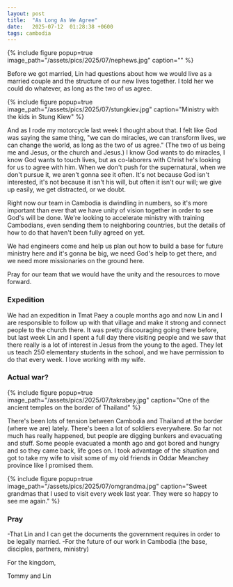 ```yaml
---
layout: post
title:  "As Long As We Agree"
date:   2025-07-12  01:28:38 +0600
tags: cambodia
---
```


{% include figure popup=true image_path="/assets/pics/2025/07/nephews.jpg" caption="" %}

Before we got married, Lin had questions about how we would live as a married couple and the structure of our new lives together. I told her we could do whatever, as long as the two of us agree.

{% include figure popup=true image_path="/assets/pics/2025/07/stungkiev.jpg" caption="Ministry with the kids in Stung Kiew" %}

And as I rode my motorcycle last week I thought about that. I felt like God was saying the same thing, "we can do miracles, we can transform lives, we can change the world, as long as the two of us agree." (The two of us being me and Jesus, or the church and Jesus.) I know God wants to do miracles, I know God wants to touch lives, but as co-laborers with Christ he's looking for us to agree with him. When we don't push for the supernatural, when we don't pursue it, we aren't gonna see it often. It's not because God isn't interested, it's not because it isn't his will, but often it isn't our will; we give up easily, we get distracted, or we doubt.

Right now our team in Cambodia is dwindling in numbers, so it's more important than ever that we have unity of vision together in order to see God's will be done. We're looking to accelerate ministry with training Cambodians, even sending them to neighboring countries, but the details of how to do that haven't been fully agreed on yet.

We had engineers come and help us plan out how to build a base for future ministry here and it's gonna be big, we need God's help to get there, and we need more missionaries on the ground here.

Pray for our team that we would have the unity and the resources to move forward.

### Expedition

We had an expedition in Tmat Paey a couple months ago and now Lin and I are responsible to follow up with that village and make it strong and connect people to the church there. It was pretty discouraging going there before, but last week Lin and I spent a full day there visiting people and we saw that there really is a lot of interest in Jesus from the young to the aged. They let us teach 250 elementary students in the school, and we have permission to do that every week. I love working with my wife.

### Actual war?

{% include figure popup=true image_path="/assets/pics/2025/07/takrabey.jpg" caption="One of the ancient temples on the border of Thailand" %}

There's been lots of tension between Cambodia and Thailand at the border (where we are) lately. There's been a lot of soldiers everywhere. So far not much has really happened, but people are digging bunkers and evacuating and stuff. Some people evacuated a month ago and got bored and hungry and so they came back, life goes on. I took advantage of the situation and got to take my wife to visit some of my old friends in Oddar Meanchey province like I promised them.

{% include figure popup=true image_path="/assets/pics/2025/07/omgrandma.jpg" caption="Sweet grandmas that I used to visit every week last year. They were so happy to see me again." %}


### Pray

-That Lin and I can get the documents the government requires in order to be legally married.
-For the future of our work in Cambodia (the base, disciples, partners, ministry)

For the kingdom,

Tommy and Lin
